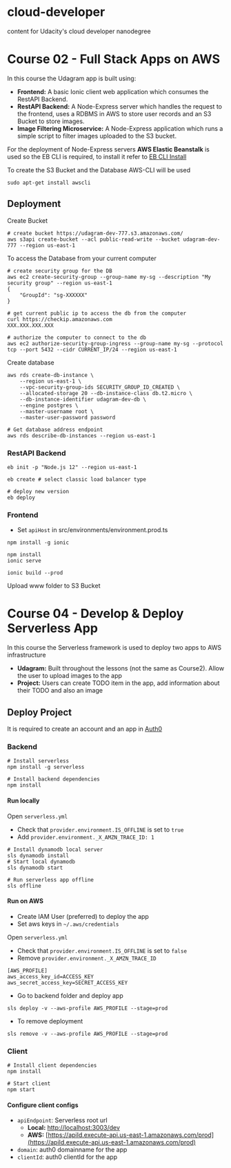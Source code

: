 # cloud-developer
content for Udacity's cloud developer nanodegree

# Course 02 - Full Stack Apps on AWS
In this course the Udagram app is built using:
- **Frontend:** A basic Ionic client web application which consumes the RestAPI Backend.
- **RestAPI Backend:** A Node-Express server which handles the request to the frontend, uses a RDBMS in AWS to store user records and an S3 Bucket to store images.
- **Image Filtering Microservice:** A Node-Express application which runs a simple script to filter images uploaded to the S3 bucket. 

For the deployment of Node-Express servers **AWS Elastic Beanstalk** is used so the EB CLI is required, to install it refer to [EB CLI Install](https://docs.aws.amazon.com/elasticbeanstalk/latest/dg/eb-cli3-install.html)

To create the S3 Bucket and the Database AWS-CLI will be used
```
sudo apt-get install awscli
```


## Deployment

Create Bucket

```
# create bucket https://udagram-dev-777.s3.amazonaws.com/
aws s3api create-bucket --acl public-read-write --bucket udagram-dev-777 --region us-east-1
```

To access the Database from your current computer

```
# create security group for the DB
aws ec2 create-security-group --group-name my-sg --description "My security group" --region us-east-1
{
    "GroupId": "sg-XXXXXX"
}

# get current public ip to access the db from the computer
curl https://checkip.amazonaws.com
XXX.XXX.XXX.XXX

# authorize the computer to connect to the db
aws ec2 authorize-security-group-ingress --group-name my-sg --protocol tcp --port 5432 --cidr CURRENT_IP/24 --region us-east-1
```

Create database

```
aws rds create-db-instance \
    --region us-east-1 \
    --vpc-security-group-ids SECURITY_GROUP_ID_CREATED \
    --allocated-storage 20 --db-instance-class db.t2.micro \
    --db-instance-identifier udagram-dev-db \
    --engine postgres \
    --master-username root \
    --master-user-password password

# Get database address endpoint
aws rds describe-db-instances --region us-east-1
```
### RestAPI Backend
```
eb init -p "Node.js 12" --region us-east-1

eb create # select classic load balancer type

# deploy new version
eb deploy
```

### Frontend
- Set `apiHost` in src/environments/environment.prod.ts

```
npm install -g ionic

npm install
ionic serve

ionic build --prod
```
Upload www folder to S3 Bucket



# Course 04 - Develop & Deploy Serverless App
In this course the Serverless framework is used to deploy two apps to AWS infrastructure 
- **Udagram:** Built throughout the lessons (not the same as Course2). Allow the user to upload images to the app
- **Project:** Users can create TODO item in the app, add information about their TODO and also an image

## Deploy Project

It is required to create an account and an app in [Auth0](https://auth0.com/)

### Backend
```
# Install serverless
npm install -g serverless

# Install backend dependencies
npm install
```
#### Run locally
Open `serverless.yml`
- Check that `provider.environment.IS_OFFLINE` is set to `true`
- Add `provider.environment._X_AMZN_TRACE_ID: 1`

```
# Install dynamodb local server
sls dynamodb install
# Start local dynamodb
sls dynamodb start

# Run serverless app offline
sls offline
```
#### Run on AWS
- Create IAM User (preferred) to deploy the app
- Set aws keys in `~/.aws/credentials`

Open `serverless.yml`
- Check that `provider.environment.IS_OFFLINE` is set to `false`
- Remove `provider.environment._X_AMZN_TRACE_ID`

```
[AWS_PROFILE]
aws_access_key_id=ACCESS_KEY
aws_secret_access_key=SECRET_ACCESS_KEY
```
- Go to backend folder and deploy app
```
sls deploy -v --aws-profile AWS_PROFILE --stage=prod
```
- To remove deployment
```
sls remove -v --aws-profile AWS_PROFILE --stage=prod
```
### Client
```
# Install client dependencies
npm install

# Start client
npm start
```
#### Configure client configs
- `apiEndpoint`: Serverless root url 
    - **Local:** [http://localhost:3003/dev](http://localhost:3003/dev)
    - **AWS:** [https://apiId.execute-api.us-east-1.amazonaws.com/prod](https://apiId.execute-api.us-east-1.amazonaws.com/prod)
- `domain`: auth0 domainname for the app
- `clientId`: auth0 clientId for the app